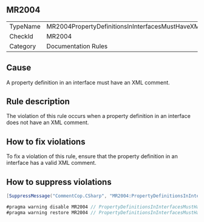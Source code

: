 ## MR2004

<table>
<tr>
  <td>TypeName</td>
  <td>MR2004PropertyDefinitionsInInterfacesMustHaveXMLComment</td>
</tr>
<tr>
  <td>CheckId</td>
  <td>MR2004</td>
</tr>
<tr>
  <td>Category</td>
  <td>Documentation Rules</td>
</tr>
</table>

## Cause

A property definition in an interface must have an XML comment.

## Rule description

The violation of this rule occurs when a property definition in an interface does not have an XML comment.

## How to fix violations

To fix a violation of this rule, ensure that the property definition in an interface has a valid XML comment.

## How to suppress violations

```csharp
[SuppressMessage("CommentCop.CSharp", "MR2004:PropertyDefinitionsInInterfacesMustHaveXMLComment", Justification = "Reviewed.")]
```

```csharp
#pragma warning disable MR2004 // PropertyDefinitionsInInterfacesMustHaveXMLComment
#pragma warning restore MR2004 // PropertyDefinitionsInInterfacesMustHaveXMLComment
```